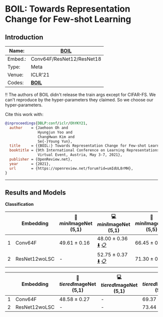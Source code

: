 # BOIL: Towards Representation Change for Few-shot Learning
## Introduction
| Name:    | [BOIL](https://openreview.net/forum?id=umIdUL8rMH)                          |
|----------|-------------------------------|
| Embed.:  | Conv64F/ResNet12/ResNet18 |
| Type:    | Meta       |
| Venue:   | ICLR'21                      |
| Codes:   | [**BOIL**](https://github.com/HJ-Yoo/BOIL)|

:bangbang: The authors of BOIL didn't release the train args except for CIFAR-FS. We can't reproduce by the hyper-parameters they claimed. So we choose our hyper-parameters.

Cite this work with:
```bibtex
@inproceedings{DBLP:conf/iclr/OhYKY21,
  author    = {Jaehoon Oh and
               Hyungjun Yoo and
               ChangHwan Kim and
               Se{-}Young Yun},
  title     = {{BOIL:} Towards Representation Change for Few-shot Learning},
  booktitle = {9th International Conference on Learning Representations, {ICLR} 2021,
               Virtual Event, Austria, May 3-7, 2021},
  publisher = {OpenReview.net},
  year      = {2021},
  url       = {https://openreview.net/forum?id=umIdUL8rMH},
}

```
---
## Results and Models

**Classification**

|   | Embedding | :book: *mini*ImageNet (5,1) | :computer: *mini*ImageNet (5,1) | :book:*mini*ImageNet (5,5) | :computer: *mini*ImageNet (5,5) | :memo: Comments  |
|---|-----------|--------------------|--------------------|--------------------|--------------------|---|
| 1 | Conv64F | 49.61 ± 0.16 | 48.00 ± 0.36 [:arrow_down:](https://drive.google.com/drive/folders/18rH2HgKtVnEETfb8XcUkFtPmWQJeHjFB?usp=sharing) [:clipboard:](./BOIL-miniImageNet--ravi-Conv64F-5-1.yaml) | 66.45 ± 0.37 | - | Once_update |
| 2| ResNet12woLSC | - | 52.75 ± 0.37 [:arrow_down:](https://drive.google.com/drive/folders/1Of1WK7K4x732GRzsWTPAu9DCiEQCOqRK?usp=sharing) [:clipboard:](./BOIL-miniImageNet--ravi-resnet12woLSC-5-1.yaml) | 71.30 ± 0.28 | - | Once_update |

|   | Embedding | :book: *tiered*ImageNet (5,1) | :computer: *tiered*ImageNet (5,1) | :book:*tiered*ImageNet (5,5) | :computer: *tiered*ImageNet (5,5) | :memo: Comments  |
|---|-----------|--------------------|--------------------|--------------------|--------------------|---|
| 1 | Conv64F | 48.58 ± 0.27 | - | 69.37 ± 0.12 | - | Once_update |
| 2 | ResNet12woLSC | - | - | 73.44 | - | Once_update |
